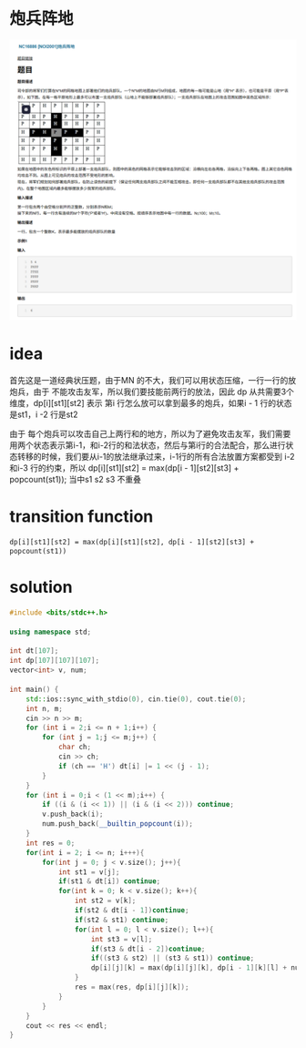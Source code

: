 # 炮兵阵地

![alt text](image.png)

# idea 
首先这是一道经典状压题，由于MN 的不大，我们可以用状态压缩，一行一行的放炮兵，由于 不能攻击友军，所以我们要技能前两行的放法，因此 dp 从共需要3个维度，dp[i][st1][st2] 表示 第i 行怎么放可以拿到最多的炮兵，如果i - 1 行的状态是st1，i -2 行是st2

由于 每个炮兵可以攻击自己上两行和的地方，所以为了避免攻击友军，我们需要用两个状态表示第i-1，和i-2行的和法状态，然后与第i行的合法配合，那么进行状态转移的时候，我们要从i-1的放法继承过来，i-1行的所有合法放置方案都受到 i-2和i-3 行的约束，所以
dp[i][st1][st2] = max(dp[i - 1][st2][st3] + popcount(st1)); 当中s1 s2 s3 不重叠

# transition function

```
dp[i][st1][st2] = max(dp[i][st1][st2], dp[i - 1][st2][st3] + popcount(st1))
```

# solution
```C++
#include <bits/stdc++.h>
 
using namespace std;
 
int dt[107];
int dp[107][107][107];
vector<int> v, num;
 
int main() {
    std::ios::sync_with_stdio(0), cin.tie(0), cout.tie(0);
    int n, m;
    cin >> n >> m;
    for (int i = 2;i <= n + 1;i++) {
        for (int j = 1;j <= m;j++) {
            char ch;
            cin >> ch;
            if (ch == 'H') dt[i] |= 1 << (j - 1);
        }
    }
    for (int i = 0;i < (1 << m);i++) {
        if ((i & (i << 1)) || (i & (i << 2))) continue;
        v.push_back(i);
        num.push_back(__builtin_popcount(i));
    }
    int res = 0;
    for(int i = 2; i <= n; i+++){
        for(int j = 0; j < v.size(); j++){
            int st1 = v[j];
            if(st1 & dt[i]) continue;
            for(int k = 0; k < v.size(); k++){
                int st2 = v[k];
                if(st2 & dt[i - 1])continue;
                if(st2 & st1) continue;
                for(int l = 0; l < v.size(); l++){
                    int st3 = v[l];
                    if(st3 & dt[i - 2])continue;
                    if((st3 & st2) || (st3 & st1)) continue;
                    dp[i][j][k] = max(dp[i][j][k], dp[i - 1][k][l] + num[j]);
                }
                res = max(res, dp[i][j][k]);
            }
        }
    }
    cout << res << endl;
}

```
